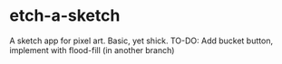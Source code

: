 # etch-a-sketch

A sketch app for pixel art. Basic, yet shick. 
TO-DO: Add bucket button, implement with flood-fill (in another branch)
